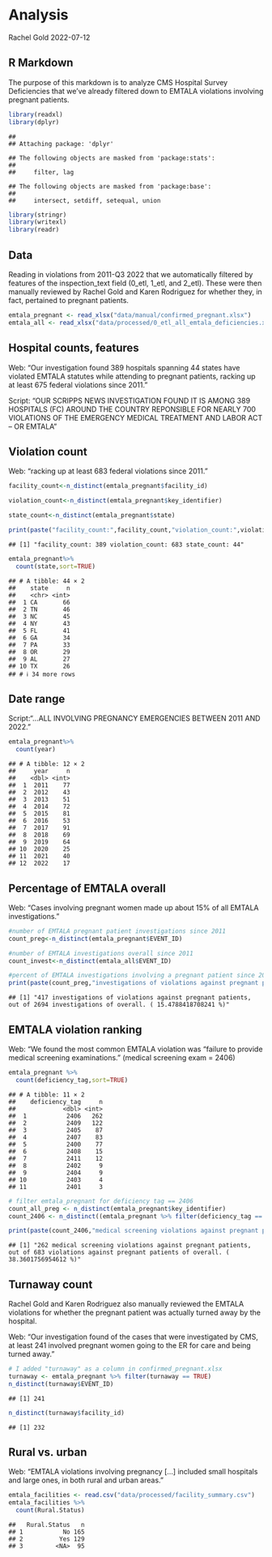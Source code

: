 Analysis
================
Rachel Gold
2022-07-12

## R Markdown

The purpose of this markdown is to analyze CMS Hospital Survey
Deficiencies that we’ve already filtered down to EMTALA violations
involving pregnant patients.

``` r
library(readxl)
library(dplyr)
```

    ## 
    ## Attaching package: 'dplyr'

    ## The following objects are masked from 'package:stats':
    ## 
    ##     filter, lag

    ## The following objects are masked from 'package:base':
    ## 
    ##     intersect, setdiff, setequal, union

``` r
library(stringr)
library(writexl)
library(readr)
```

## Data

Reading in violations from 2011-Q3 2022 that we automatically filtered
by features of the inspection_text field (0_etl, 1_etl, and 2_etl).
These were then manually reviewed by Rachel Gold and Karen Rodriguez for
whether they, in fact, pertained to pregnant patients.

``` r
emtala_pregnant <- read_xlsx("data/manual/confirmed_pregnant.xlsx")
emtala_all <- read_xlsx("data/processed/0_etl_all_emtala_deficiencies.xlsx")
```

## Hospital counts, features

Web: “Our investigation found 389 hospitals spanning 44 states have
violated EMTALA statutes while attending to pregnant patients, racking
up at least 675 federal violations since 2011.”

Script: “OUR SCRIPPS NEWS INVESTIGATION FOUND IT IS AMONG 389 HOSPITALS
(FC) AROUND THE COUNTRY REPONSIBLE FOR NEARLY 700 VIOLATIONS OF THE
EMERGENCY MEDICAL TREATMENT AND LABOR ACT – OR EMTALA”

## Violation count

Web: “racking up at least 683 federal violations since 2011.”

``` r
facility_count<-n_distinct(emtala_pregnant$facility_id)

violation_count<-n_distinct(emtala_pregnant$key_identifier)

state_count<-n_distinct(emtala_pregnant$state)

print(paste("facility_count:",facility_count,"violation_count:",violation_count,"state_count:",state_count))
```

    ## [1] "facility_count: 389 violation_count: 683 state_count: 44"

``` r
emtala_pregnant%>%
  count(state,sort=TRUE)
```

    ## # A tibble: 44 × 2
    ##    state     n
    ##    <chr> <int>
    ##  1 CA       66
    ##  2 TN       46
    ##  3 NC       45
    ##  4 NY       43
    ##  5 FL       41
    ##  6 GA       34
    ##  7 PA       33
    ##  8 OR       29
    ##  9 AL       27
    ## 10 TX       26
    ## # ℹ 34 more rows

## Date range

Script:“…ALL INVOLVING PREGNANCY EMERGENCIES BETWEEN 2011 AND 2022.”

``` r
emtala_pregnant%>%
  count(year)
```

    ## # A tibble: 12 × 2
    ##     year     n
    ##    <dbl> <int>
    ##  1  2011    77
    ##  2  2012    43
    ##  3  2013    51
    ##  4  2014    72
    ##  5  2015    81
    ##  6  2016    53
    ##  7  2017    91
    ##  8  2018    69
    ##  9  2019    64
    ## 10  2020    25
    ## 11  2021    40
    ## 12  2022    17

## Percentage of EMTALA overall

Web: “Cases involving pregnant women made up about 15% of all EMTALA
investigations.”

``` r
#number of EMTALA pregnant patient investigations since 2011
count_preg<-n_distinct(emtala_pregnant$EVENT_ID)

#number of EMTALA investigations overall since 2011
count_invest<-n_distinct(emtala_all$EVENT_ID)

#percent of EMTALA investigations involving a pregnant patient since 2011 
print(paste(count_preg,"investigations of violations against pregnant patients, out of",count_invest,"investigations of overall. (",count_preg/count_invest*100,"%)"))
```

    ## [1] "417 investigations of violations against pregnant patients, out of 2694 investigations of overall. ( 15.4788418708241 %)"

## EMTALA violation ranking

Web: “We found the most common EMTALA violation was “failure to provide
medical screening examinations.” (medical screening exam = 2406)

``` r
emtala_pregnant %>%
  count(deficiency_tag,sort=TRUE)
```

    ## # A tibble: 11 × 2
    ##    deficiency_tag     n
    ##             <dbl> <int>
    ##  1           2406   262
    ##  2           2409   122
    ##  3           2405    87
    ##  4           2407    83
    ##  5           2400    77
    ##  6           2408    15
    ##  7           2411    12
    ##  8           2402     9
    ##  9           2404     9
    ## 10           2403     4
    ## 11           2401     3

``` r
# filter emtala_pregnant for deficiency tag == 2406
count_all_preg <- n_distinct(emtala_pregnant$key_identifier)
count_2406 <- n_distinct((emtala_pregnant %>% filter(deficiency_tag == 2406))$key_identifier)

print(paste(count_2406,"medical screening violations against pregnant patients, out of",count_all_preg,"violations against pregnant patients of overall. (",count_2406/count_all_preg*100,"%)"))
```

    ## [1] "262 medical screening violations against pregnant patients, out of 683 violations against pregnant patients of overall. ( 38.3601756954612 %)"

## Turnaway count

Rachel Gold and Karen Rodriguez also manually reviewed the EMTALA
violations for whether the pregnant patient was actually turned away by
the hospital.

Web: “Our investigation found of the cases that were investigated by
CMS, at least 241 involved pregnant women going to the ER for care and
being turned away.”

``` r
# I added "turnaway" as a column in confirmed_pregnant.xlsx
turnaway <- emtala_pregnant %>% filter(turnaway == TRUE)
n_distinct(turnaway$EVENT_ID)
```

    ## [1] 241

``` r
n_distinct(turnaway$facility_id)
```

    ## [1] 232

## Rural vs. urban

Web: “EMTALA violations involving pregnancy \[…\] included small
hospitals and large ones, in both rural and urban areas.”

``` r
emtala_facilities <- read.csv("data/processed/facility_summary.csv")
emtala_facilities %>%
  count(Rural.Status)
```

    ##   Rural.Status   n
    ## 1           No 165
    ## 2          Yes 129
    ## 3         <NA>  95
